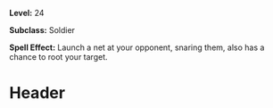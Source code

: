 <!-- TITLE: Spell: Net Launch -->
<!-- SUBTITLE:  -->

**Level:** 24

**Subclass:** Soldier

**Spell Effect:** Launch a net at your opponent, snaring them, also has a chance to root your target.

# Header